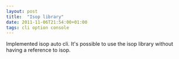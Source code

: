 ```yaml
---
layout: post
title:  "Isop library"
date: 2011-11-06T21:54:00+01:00
tags: cli option console
---
```


Implemented isop auto cli. It's possible to use the isop library without having a reference to isop.
<div style="clear: both;"></div>